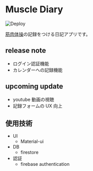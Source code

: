 # Muscle Diary

![Deploy](https://github.com/SasakiPeter/muscle_diary/workflows/Deploy/badge.svg?branch=main)

[筋肉体操](https://www.youtube.com/watch?v=xGnfPpjki34&list=PLcynJ47QaWNtO61AsyfgUKJyIGWuyY7Ir&index=5)の記録をつける日記アプリです。

## release note

- ログイン認証機能
- カレンダーへの記録機能

## upcoming update

- youtube 動画の視聴
- 記録フォームの UX 向上

## 使用技術

- UI
  - Material-ui
- DB
  - firestore
- 認証
  - firebase authentication
